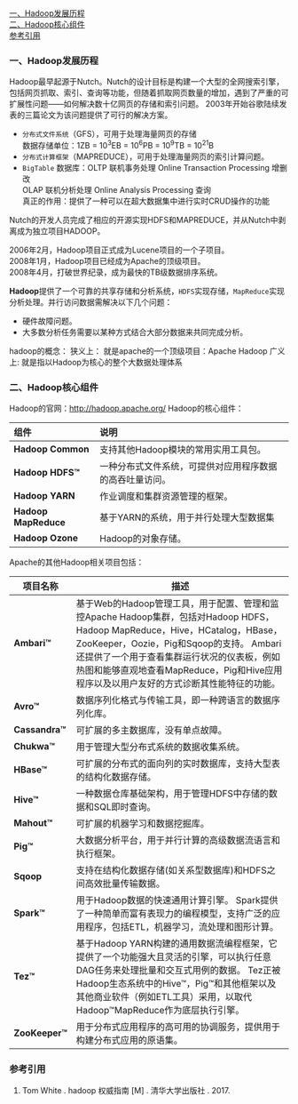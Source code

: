 <nav>
<a href="#一hadoop发展历程">一、Hadoop发展历程</a><br/>
<a href="#二hadoop核心组件">二、Hadoop核心组件</a><br/>
<a href="#参考引用">参考引用</a><br/>
</nav>

### 一、Hadoop发展历程
Hadoop最早起源于Nutch。Nutch的设计目标是构建一个大型的全网搜索引擎，包括网页抓取、索引、查询等功能，但随着抓取网页数量的增加，遇到了严重的可扩展性问题——如何解决数十亿网页的存储和索引问题。
2003年开始谷歌陆续发表的三篇论文为该问题提供了可行的解决方案。

+ `分布式文件系统`（GFS），可用于处理海量网页的存储<br>
  数据存储单位：1ZB = $10^3$EB = $10^6$PB = $10^9$TB = $10^{21}$B
+ `分布式计算框架`（MAPREDUCE），可用于处理海量网页的索引计算问题。
+ `BigTable` 数据库：OLTP 联机事务处理 Online Transaction Processing 增删改<br>
  OLAP 联机分析处理 Online Analysis Processing 查询<br>
  真正的作用：提供了一种可以在超大数据集中进行实时CRUD操作的功能

Nutch的开发人员完成了相应的开源实现HDFS和MAPREDUCE，并从Nutch中剥离成为独立项目HADOOP。<br>

2006年2月，Hadoop项目正式成为Lucene项目的一个子项目。<br>
2008年1月，Hadoop项目已经成为Apache的顶级项目。<br>
2008年4月，打破世界纪录，成为最快的TB级数据排序系统。

**Hadoop**提供了一个可靠的共享存储和分析系统，`HDFS`实现存储，`MapReduce`实现分析处理。并行访问数据需解决以下几个问题：
+ 硬件故障问题。
+ 大多数分析任务需要以某种方式结合大部分数据来共同完成分析。

hadoop的概念：
狭义上： 就是apache的一个顶级项目：Apache Hadoop
广义上: 就是指以Hadoop为核心的整个大数据处理体系

### 二、Hadoop核心组件
Hadoop的官网：http://hadoop.apache.org/
Hadoop的核心组件：

| 组件                | 说明                                        | 
|:----------------------|:--------------------------------------------|
| **Hadoop Common**          | 支持其他Hadoop模块的常用实用工具包。        |
| **Hadoop HDFS™**| 一种分布式文件系统，可提供对应用程序数据的高吞吐量访问。        | 
| **Hadoop YARN**| 作业调度和集群资源管理的框架。        | 
| **Hadoop MapReduce**          | 基于YARN的系统，用于并行处理大型数据集           |
| **Hadoop Ozone**          | Hadoop的对象存储。           |


Apache的其他Hadoop相关项目包括：

| 项目名称            | 描述                                                                                                                        |
|---------------------|-----------------------------------------------------------------------------------------------------------------------------|
| **Ambari™**         | 基于Web的Hadoop管理工具，用于配置、管理和监控Apache Hadoop集群，包括对Hadoop HDFS，Hadoop MapReduce，Hive，HCatalog，HBase，ZooKeeper，Oozie，Pig和Sqoop的支持。 Ambari还提供了一个用于查看集群运行状况的仪表板，例如热图和能够直观地查看MapReduce，Pig和Hive应用程序以及以用户友好的方式诊断其性能特征的功能。 |
| **Avro™**           | 数据序列化格式与传输工具，即一种跨语言的数据序列化库。                                                                        |
| **Cassandra™**      | 可扩展的多主数据库，没有单点故障。                                                                                          |
| **Chukwa™**         | 用于管理大型分布式系统的数据收集系统。                                                                                      |
| **HBase™**          | 可扩展的分布式的面向列的实时数据库，支持大型表的结构化数据存储。                                                            |
| **Hive™**           | 一种数据仓库基础架构，用于管理HDFS中存储的数据和SQL即时查询。                                                               |
| **Mahout™**         | 可扩展的机器学习和数据挖掘库。                                                                                              |
| **Pig™**            | 大数据分析平台，用于并行计算的高级数据流语言和执行框架。                                                                    |
| **Sqoop**           | 支持在结构化数据存储(如关系型数据库)和HDFS之间高效批量传输数据。                                                           |
| **Spark™**          | 用于Hadoop数据的快速通用计算引擎。 Spark提供了一种简单而富有表现力的编程模型，支持广泛的应用程序，包括ETL，机器学习，流处理和图形计算。  |
| **Tez™**            | 基于Hadoop YARN构建的通用数据流编程框架，它提供了一个功能强大且灵活的引擎，可以执行任意DAG任务来处理批量和交互式用例的数据。 Tez正被Hadoop生态系统中的Hive™，Pig™和其他框架以及其他商业软件（例如ETL工具）采用，以取代Hadoop™MapReduce作为底层执行引擎。 |
| **ZooKeeper™**      | 用于分布式应用程序的高可用的协调服务，提供用于构建分布式应用的原语集。                                                      |


### 参考引用
1. Tom White . hadoop 权威指南 [M] . 清华大学出版社 . 2017.